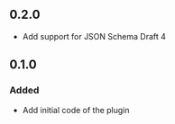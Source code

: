 ## 0.2.0

- Add support for JSON Schema Draft 4

## 0.1.0

### Added

- Add initial code of the plugin

